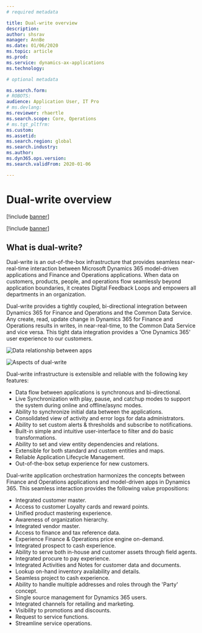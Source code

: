 ```yaml
---
# required metadata

title: Dual-write overview
description: 
author: shsrav
manager: AnnBe
ms.date: 01/06/2020
ms.topic: article
ms.prod: 
ms.service: dynamics-ax-applications
ms.technology: 

# optional metadata

ms.search.form: 
# ROBOTS: 
audience: Application User, IT Pro
# ms.devlang: 
ms.reviewer: rhaertle
ms.search.scope: Core, Operations
# ms.tgt_pltfrm: 
ms.custom: 
ms.assetid: 
ms.search.region: global
ms.search.industry: 
ms.author: 
ms.dyn365.ops.version: 
ms.search.validFrom: 2020-01-06

---
```


# Dual-write overview

[!include [banner](../../includes/banner.md)]

[!include [banner](../../includes/preview-banner.md)]

## What is dual-write?

Dual-write is an out-of-the-box infrastructure that provides seamless near-real-time interaction between Microsoft Dynamics 365 model-driven applications and Finance and Operations applications. When data on customers, products, people, and operations flow seamlessly beyond application boundaries, it creates Digital Feedback Loops and empowers all departments in an organization.

Dual-write provides a tightly coupled, bi-directional integration between Dynamics 365 for Finance and Operations and the Common Data Service. Any create, read, update change in Dynamics 365 for Finance and Operations results in writes, in near-real-time, to the Common Data Service and vice versa. This tight data integration provides a 'One Dynamics 365' user experience to our customers.

![Data relationship between apps](../media/dual-write-overview-picture1.png)

![Aspects of dual-write](../media/dual-write-aspects.PNG)

Dual-write infrastructure is extensible and reliable with the following key features: 

+ Data flow between applications is synchronous and bi-directional.
+ Live Synchronization with play, pause, and catchup modes to support the system during online and offline/async modes. 
+ Ability to synchronize initial data between the applications.
+ Consolidated view of activity and error logs for data administrators.
+ Ability to set custom alerts & thresholds and subscribe to notifications.
+ Built-in simple and intuitive user-interface to filter and do basic transformations.
+ Ability to set and view entity dependencies and relations.
+ Extensible for both standard and custom entities and maps.
+ Reliable Application Lifecycle Management.
+ Out-of-the-box setup experience for new customers.
 
Dual-write application orchestration harmonizes the concepts between Finance and Operations applications and model-driven apps in Dynamics 365. This seamless interaction provides the following value propositions:

+ Integrated customer master.
+ Access to customer Loyalty cards and reward points.
+ Unified product mastering experience.
+ Awareness of organization hierarchy.
+ Integrated vendor master.
+ Access to finance and tax reference data.
+ Experience Finance & Operations price engine on-demand.
+ Integrated prospect to cash experience. 
+ Ability to serve both in-house and customer assets through field agents.
+ Integrated procure to pay experience.
+ Integrated Activities and Notes for customer data and documents.
+ Lookup on-hand inventory availability and details.
+ Seamless project to cash experience.
+ Ability to handle multiple addresses and roles through the 'Party' concept.
+ Single source management for Dynamics 365 users.
+ Integrated channels for retailing and marketing.
+ Visibility to promotions and discounts.
+ Request to service functions.
+ Streamline service operations.
 
